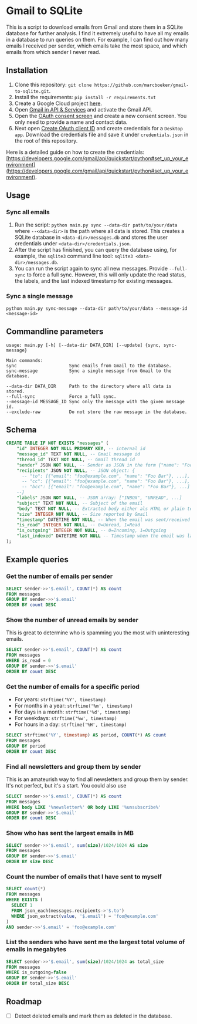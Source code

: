 # Gmail to SQLite

This is a script to download emails from Gmail and store them in a SQLite database for further analysis. I find it extremely useful to have all my emails in a database to run queries on them. For example, I can find out how many emails I received per sender, which emails take the most space, and which emails from which sender I never read.

## Installation

1. Clone this repository: `git clone https://github.com/marcboeker/gmail-to-sqlite.git`.
2. Install the requirements: `pip install -r requirements.txt`
3. Create a Google Cloud project [here](https://console.cloud.google.com/projectcreate).
4. Open [Gmail in API & Services](https://console.cloud.google.com/apis/library/gmail.googleapis.com) and activate the Gmail API.
5. Open the [OAuth consent screen](https://console.cloud.google.com/apis/credentials/consent) and create a new consent screen. You only need to provide a name and contact data.
6. Next open [Create OAuth client ID](https://console.cloud.google.com/apis/credentials/oauthclient) and create credentials for a `Desktop app`. Download the credentials file and save it under `credentials.json` in the root of this repository.

Here is a detailed guide on how to create the credentials: [https://developers.google.com/gmail/api/quickstart/python#set_up_your_environment](https://developers.google.com/gmail/api/quickstart/python#set_up_your_environment).

## Usage

### Sync all emails

1. Run the script: `python main.py sync --data-dir path/to/your/data` where `--<data-dir>` is the path where all data is stored. This creates a SQLite database in `<data-dir>/messages.db` and stores the user credentials under `<data-dir>/credentials.json`.
2. After the script has finished, you can query the database using, for example, the `sqlite3` command line tool: `sqlite3 <data-dir>/messages.db`.
3. You can run the script again to sync all new messages. Provide `--full-sync` to force a full sync. However, this will only update the read status, the labels, and the last indexed timestamp for existing messages.

### Sync a single message

`python main.py sync-message --data-dir path/to/your/data --message-id <message-id>`

## Commandline parameters

```
usage: main.py [-h] [--data-dir DATA_DIR] [--update] {sync, sync-message}

Main commands:
sync                    Sync emails from Gmail to the database.
sync-message            Sync a single message from Gmail to the database.

--data-dir DATA_DIR     Path to the directory where all data is stored.
--full-sync             Force a full sync.
--message-id MESSAGE_ID Sync only the message with the given message id.
--exclude-raw           Do not store the raw message in the database.
```

## Schema

```sql
CREATE TABLE IF NOT EXISTS "messages" (
    "id" INTEGER NOT NULL PRIMARY KEY, -- internal id
    "message_id" TEXT NOT NULL, -- Gmail message id
    "thread_id" TEXT NOT NULL, -- Gmail thread id
    "sender" JSON NOT NULL, -- Sender as JSON in the form {"name": "Foo Bar", "email": "foo@example.com"}
    "recipients" JSON NOT NULL, -- JSON object: {
      -- "to": [{"email": "foo@example.com", "name": "Foo Bar"}, ...],
      -- "cc": [{"email": "foo@example.com", "name": "Foo Bar"}, ...],
      -- "bcc": [{"email": "foo@example.com", "name": "Foo Bar"}, ...]
    --}
    "labels" JSON NOT NULL, -- JSON array: ["INBOX", "UNREAD", ...]
    "subject" TEXT NOT NULL, -- Subject of the email
    "body" TEXT NOT NULL, -- Extracted body either als HTML or plain text
    "size" INTEGER NOT NULL, -- Size reported by Gmail
    "timestamp" DATETIME NOT NULL, -- When the email was sent/received
    "is_read" INTEGER NOT NULL, -- 0=Unread, 1=Read
    "is_outgoing" INTEGER NOT NULL, -- 0=Incoming, 1=Outgoing
    "last_indexed" DATETIME NOT NULL -- Timestamp when the email was last seen on the server
);
```

## Example queries

### Get the number of emails per sender

```sql
SELECT sender->>'$.email', COUNT(*) AS count
FROM messages
GROUP BY sender->>'$.email'
ORDER BY count DESC
```

### Show the number of unread emails by sender

This is great to determine who is spamming you the most with uninteresting emails.

```sql
SELECT sender->>'$.email', COUNT(*) AS count
FROM messages
WHERE is_read = 0
GROUP BY sender->>'$.email'
ORDER BY count DESC
```

### Get the number of emails for a specific period

- For years: `strftime('%Y', timestamp)`
- For months in a year: `strftime('%m', timestamp)`
- For days in a month: `strftime('%d', timestamp)`
- For weekdays: `strftime('%w', timestamp)`
- For hours in a day: `strftime('%H', timestamp)`

```sql
SELECT strftime('%Y', timestamp) AS period, COUNT(*) AS count
FROM messages
GROUP BY period
ORDER BY count DESC
```

### Find all newsletters and group them by sender

This is an amateurish way to find all newsletters and group them by sender. It's not perfect, but it's a start. You could also use

```sql
SELECT sender->>'$.email', COUNT(*) AS count
FROM messages
WHERE body LIKE '%newsletter%' OR body LIKE '%unsubscribe%'
GROUP BY sender->>'$.email'
ORDER BY count DESC
```

### Show who has sent the largest emails in MB

```sql
SELECT sender->>'$.email', sum(size)/1024/1024 AS size
FROM messages
GROUP BY sender->>'$.email'
ORDER BY size DESC
```

### Count the number of emails that I have sent to myself

```sql
SELECT count(*)
FROM messages
WHERE EXISTS (
  SELECT 1
  FROM json_each(messages.recipients->'$.to')
  WHERE json_extract(value, '$.email') = 'foo@example.com'
)
AND sender->>'$.email' = 'foo@example.com'
```

### List the senders who have sent me the largest total volume of emails in megabytes

```sql
SELECT sender->>'$.email', sum(size)/1024/1024 as total_size
FROM messages
WHERE is_outgoing=false
GROUP BY sender->>'$.email'
ORDER BY total_size DESC
```

## Roadmap

- [ ] Detect deleted emails and mark them as deleted in the database.
